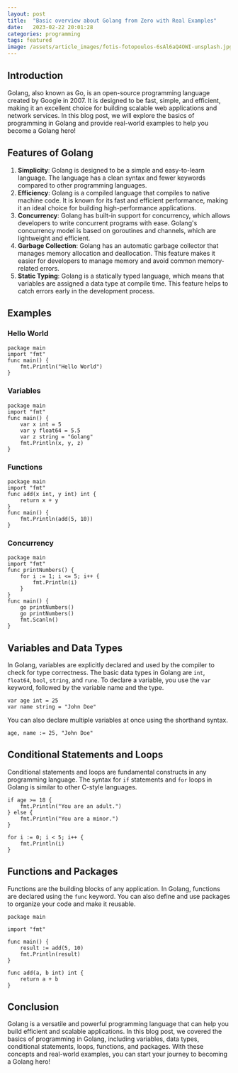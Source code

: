 ```yaml
---
layout: post
title:  "Basic overview about Golang from Zero with Real Examples"
date:   2023-02-22 20:01:28
categories: programming
tags: featured
image: /assets/article_images/fotis-fotopoulos-6sAl6aQ4OWI-unsplash.jpg
---
```


## Introduction

Golang, also known as Go, is an open-source programming language created by Google in 2007. It is designed to be fast, simple, and efficient, making it an excellent choice for building scalable web applications and network services. In this blog post, we will explore the basics of programming in Golang and provide real-world examples to help you become a Golang hero!

## Features of Golang

1. **Simplicity**: Golang is designed to be a simple and easy-to-learn language. The language has a clean syntax and fewer keywords compared to other programming languages.
2. **Efficiency**: Golang is a compiled language that compiles to native machine code. It is known for its fast and efficient performance, making it an ideal choice for building high-performance applications.
3. **Concurrency**: Golang has built-in support for concurrency, which allows developers to write concurrent programs with ease. Golang's concurrency model is based on goroutines and channels, which are lightweight and efficient.
4. **Garbage Collection**: Golang has an automatic garbage collector that manages memory allocation and deallocation. This feature makes it easier for developers to manage memory and avoid common memory-related errors.
5. **Static Typing**: Golang is a statically typed language, which means that variables are assigned a data type at compile time. This feature helps to catch errors early in the development process.

## Examples

### Hello World

```
package main
import "fmt"
func main() {
    fmt.Println("Hello World")
}

```

### Variables

```
package main
import "fmt"
func main() {
    var x int = 5
    var y float64 = 5.5
    var z string = "Golang"
    fmt.Println(x, y, z)
}

```

### Functions

```
package main
import "fmt"
func add(x int, y int) int {
    return x + y
}
func main() {
    fmt.Println(add(5, 10))
}

```

### Concurrency

```
package main
import "fmt"
func printNumbers() {
    for i := 1; i <= 5; i++ {
        fmt.Println(i)
    }
}
func main() {
    go printNumbers()
    go printNumbers()
    fmt.Scanln()
}

```

## Variables and Data Types

In Golang, variables are explicitly declared and used by the compiler to check for type correctness. The basic data types in Golang are `int`, `float64`, `bool`, `string`, and `rune`. To declare a variable, you use the `var` keyword, followed by the variable name and the type.

```
var age int = 25
var name string = "John Doe"

```

You can also declare multiple variables at once using the shorthand syntax.

```
age, name := 25, "John Doe"

```

## Conditional Statements and Loops

Conditional statements and loops are fundamental constructs in any programming language. The syntax for `if` statements and `for` loops in Golang is similar to other C-style languages.

```
if age >= 18 {
    fmt.Println("You are an adult.")
} else {
    fmt.Println("You are a minor.")
}

for i := 0; i < 5; i++ {
    fmt.Println(i)
}

```

## Functions and Packages

Functions are the building blocks of any application. In Golang, functions are declared using the `func` keyword. You can also define and use packages to organize your code and make it reusable.

```
package main

import "fmt"

func main() {
    result := add(5, 10)
    fmt.Println(result)
}

func add(a, b int) int {
    return a + b
}

```

## Conclusion

Golang is a versatile and powerful programming language that can help you build efficient and scalable applications. In this blog post, we covered the basics of programming in Golang, including variables, data types, conditional statements, loops, functions, and packages. With these concepts and real-world examples, you can start your journey to becoming a Golang hero!